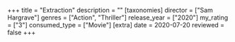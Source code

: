 +++
title = "Extraction"
description = ""
[taxonomies]
director = ["Sam Hargrave"] 
genres = ["Action", "Thriller"]
release_year = ["2020"]
my_rating = ["3"]
consumed_type = ["Movie"]
[extra]
date = 2020-07-20
reviewed = false
+++
